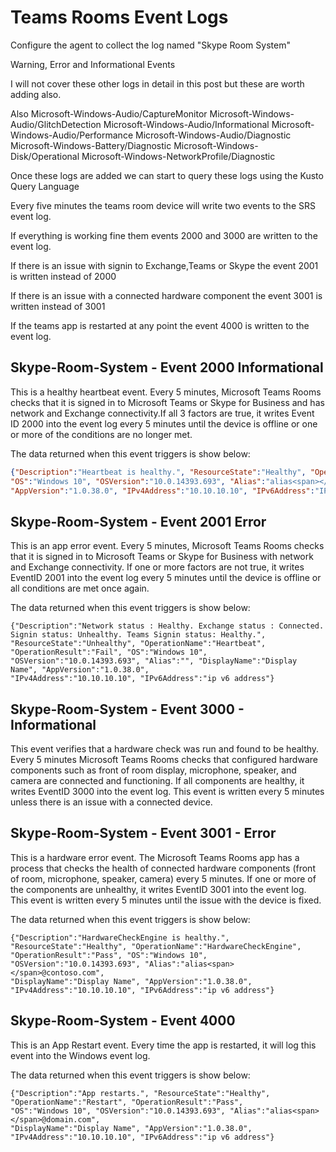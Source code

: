 # Teams Rooms Event Logs

Configure the agent to collect the log named "Skype Room System"

Warning, Error and Informational Events

I will not cover these other logs in detail in this post but these are worth adding also.

Also Microsoft-Windows-Audio/CaptureMonitor
     Microsoft-Windows-Audio/GlitchDetection
     Microsoft-Windows-Audio/Informational
     Microsoft-Windows-Audio/Performance
     Microsoft-Windows-Audio/Diagnostic     
     Microsoft-Windows-Battery/Diagnostic
     Microsoft-Windows-Disk/Operational
     Microsoft-Windows-NetworkProfile/Diagnostic
     
Once these logs are added we can start to query these logs using the Kusto Query Language
     
Every five minutes the teams room device will write two events to the SRS event log.

If everything is working fine them events 2000 and 3000 are written to the event log.

If there is an issue with signin to Exchange,Teams or Skype the event 2001 is written instead of 2000

If there is an issue with a connected hardware component the event 3001 is written instead of 3001

If the teams app is restarted at any point the event 4000 is written to the event log.

## Skype-Room-System - Event 2000 Informational

This is a healthy heartbeat event. Every 5 minutes, Microsoft Teams Rooms checks that it is signed in to Microsoft Teams or Skype for Business and has network and Exchange connectivity.If all 3 factors are true, it writes Event ID 2000 into the event log every 5 minutes until the device is offline or one or more of the conditions are no longer met.

The data returned when this event triggers is show below:

```json
{"Description":"Heartbeat is healthy.", "ResourceState":"Healthy", "OperationName":"Heartbeat", "OperationResult":"Pass",
"OS":"Windows 10", "OSVersion":"10.0.14393.693", "Alias":"alias<span></span>@contoso.com", "DisplayName":"Display name",
"AppVersion":"1.0.38.0", "IPv4Address":"10.10.10.10", "IPv6Address":"IP v6 address"}
```

## Skype-Room-System - Event 2001 Error

This is an app error event. Every 5 minutes, Microsoft Teams Rooms checks that it is signed in to Microsoft Teams or Skype for Business with network and Exchange connectivity. If one or more factors are not true, it writes EventID 2001 into the event log every 5 minutes until the device is offline or all conditions are met once again.

The data returned when this event triggers is show below:

```
{"Description":"Network status : Healthy. Exchange status : Connected. Signin status: Unhealthy. Teams Signin status: Healthy.",
"ResourceState":"Unhealthy", "OperationName":"Heartbeat", "OperationResult":"Fail", "OS":"Windows 10",
"OSVersion":"10.0.14393.693", "Alias":"", "DisplayName":"Display Name", "AppVersion":"1.0.38.0",
"IPv4Address":"10.10.10.10", "IPv6Address":"ip v6 address"}
```

## Skype-Room-System - Event 3000 - Informational

This event verifies that a hardware check was run and found to be healthy. Every 5 minutes Microsoft Teams Rooms checks that configured hardware components such as front of room display, microphone, speaker, and camera are connected and functioning. If all components are healthy, it writes EventID 3000 into the event log. This event is written every 5 minutes unless there is an issue with a connected device.

## Skype-Room-System - Event 3001 - Error

This is a hardware error event. The Microsoft Teams Rooms app has a process that checks the health of connected hardware components (front of room, microphone, speaker, camera) every 5 minutes. If one or more of the components are unhealthy, it writes EventID 3001 into the event log. This event is written every 5 minutes until the issue with the device is fixed.

The data returned when this event triggers is show below:

```
{"Description":"HardwareCheckEngine is healthy.", "ResourceState":"Healthy", "OperationName":"HardwareCheckEngine",
"OperationResult":"Pass", "OS":"Windows 10", "OSVersion":"10.0.14393.693", "Alias":"alias<span></span>@contoso.com",
"DisplayName":"Display Name", "AppVersion":"1.0.38.0", "IPv4Address":"10.10.10.10", "IPv6Address":"ip v6 address"}
```

## Skype-Room-System - Event 4000

This is an App Restart event. Every time the app is restarted, it will log this event into the Windows event log.

The data returned when this event triggers is show below:

```
{"Description":"App restarts.", "ResourceState":"Healthy", "OperationName":"Restart", "OperationResult":"Pass",
"OS":"Windows 10", "OSVersion":"10.0.14393.693", "Alias":"alias<span></span>@domain.com",
"DisplayName":"Display Name", "AppVersion":"1.0.38.0", "IPv4Address":"10.10.10.10", "IPv6Address":"ip v6 address"}
```

